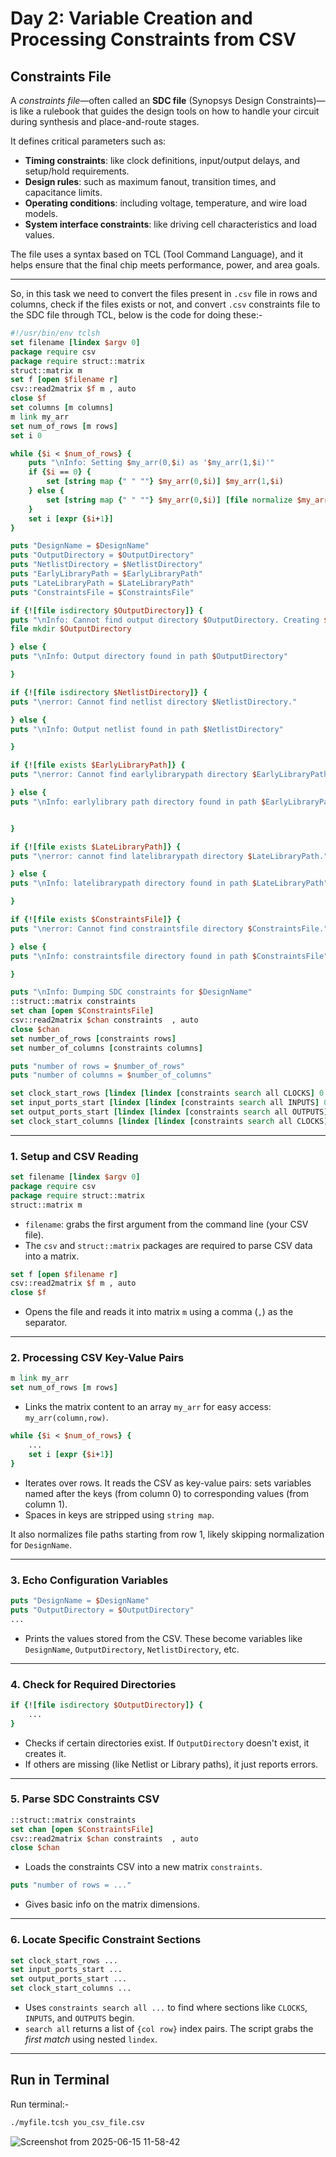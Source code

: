 # Day 2: Variable Creation and Processing Constraints from CSV
## Constraints File 
A *constraints file*—often called an **SDC file** (Synopsys Design Constraints)—is like a rulebook that guides the design tools on how to handle your circuit during synthesis and place-and-route stages.

It defines critical parameters such as:

- **Timing constraints**: like clock definitions, input/output delays, and setup/hold requirements.
- **Design rules**: such as maximum fanout, transition times, and capacitance limits.
- **Operating conditions**: including voltage, temperature, and wire load models.
- **System interface constraints**: like driving cell characteristics and load values.

The file uses a syntax based on TCL (Tool Command Language), and it helps ensure that the final chip meets performance, power, and area goals.

---

So, in this task we need to convert the files present in `.csv` file in rows and columns, check if the files exists or not, and convert `.csv` constraints file to the SDC file through TCL, below is the code for doing these:-

```tcl
#!/usr/bin/env tclsh
set filename [lindex $argv 0]
package require csv
package require struct::matrix
struct::matrix m
set f [open $filename r]
csv::read2matrix $f m , auto
close $f
set columns [m columns]
m link my_arr
set num_of_rows [m rows]
set i 0

while {$i < $num_of_rows} {
    puts "\nInfo: Setting $my_arr(0,$i) as '$my_arr(1,$i)'"
    if {$i == 0} {
        set [string map {" " ""} $my_arr(0,$i)] $my_arr(1,$i)
    } else {
        set [string map {" " ""} $my_arr(0,$i)] [file normalize $my_arr(1,$i)]
    }
    set i [expr {$i+1}]
}

puts "DesignName = $DesignName"
puts "OutputDirectory = $OutputDirectory"
puts "NetlistDirectory = $NetlistDirectory"
puts "EarlyLibraryPath = $EarlyLibraryPath"
puts "LateLibraryPath = $LateLibraryPath"
puts "ConstraintsFile = $ConstraintsFile"

if {![file isdirectory $OutputDirectory]} {
puts "\nInfo: Cannot find output directory $OutputDirectory. Creating $OutputDirectory"
file mkdir $OutputDirectory

} else {
puts "\nInfo: Output directory found in path $OutputDirectory"

}

if {![file isdirectory $NetlistDirectory]} {
puts "\nerror: Cannot find netlist directory $NetlistDirectory."

} else {
puts "\nInfo: Output netlist found in path $NetlistDirectory"

}

if {![file exists $EarlyLibraryPath]} {
puts "\nerror: Cannot find earlylibrarypath directory $EarlyLibraryPath."

} else {
puts "\nInfo: earlylibrary path directory found in path $EarlyLibraryPath"


}

if {![file exists $LateLibraryPath]} {
puts "\nerror: cannot find latelibrarypath directory $LateLibraryPath."

} else {
puts "\nInfo: latelibrarypath directory found in path $LateLibraryPath"

}

if {![file exists $ConstraintsFile]} {
puts "\nerror: Cannot find constraintsfile directory $ConstraintsFile."

} else {
puts "\nInfo: constraintsfile directory found in path $ConstraintsFile"

}

puts "\nInfo: Dumping SDC constraints for $DesignName"
::struct::matrix constraints
set chan [open $ConstraintsFile]
csv::read2matrix $chan constraints  , auto
close $chan
set number_of_rows [constraints rows]
set number_of_columns [constraints columns]

puts "number of rows = $number_of_rows"
puts "number of columns = $number_of_columns"

set clock_start_rows [lindex [lindex [constraints search all CLOCKS] 0 ] 1]
set input_ports_start [lindex [lindex [constraints search all INPUTS] 0] 1]
set output_ports_start [lindex [lindex [constraints search all OUTPUTS] 0] 1]
set clock_start_columns [lindex [lindex [constraints search all CLOCKS] 0] 0
```


---

###  **1. Setup and CSV Reading**
```tcl
set filename [lindex $argv 0]
package require csv
package require struct::matrix
struct::matrix m
```
- `filename`: grabs the first argument from the command line (your CSV file).
- The `csv` and `struct::matrix` packages are required to parse CSV data into a matrix.

```tcl
set f [open $filename r]
csv::read2matrix $f m , auto
close $f
```
- Opens the file and reads it into matrix `m` using a comma (`,`) as the separator.

---

###  **2. Processing CSV Key-Value Pairs**
```tcl
m link my_arr
set num_of_rows [m rows]
```
- Links the matrix content to an array `my_arr` for easy access: `my_arr(column,row)`.

```tcl
while {$i < $num_of_rows} {
    ...
    set i [expr {$i+1}]
}
```
- Iterates over rows. It reads the CSV as key-value pairs: sets variables named after the keys (from column 0) to corresponding values (from column 1).
- Spaces in keys are stripped using `string map`.

It also normalizes file paths starting from row 1, likely skipping normalization for `DesignName`.

---

###  **3. Echo Configuration Variables**
```tcl
puts "DesignName = $DesignName"
puts "OutputDirectory = $OutputDirectory"
...
```
- Prints the values stored from the CSV. These become variables like `DesignName`, `OutputDirectory`, `NetlistDirectory`, etc.

---

###  **4. Check for Required Directories**
```tcl
if {![file isdirectory $OutputDirectory]} {
    ...
}
```
- Checks if certain directories exist. If `OutputDirectory` doesn't exist, it creates it.
- If others are missing (like Netlist or Library paths), it just reports errors.

---

###  **5. Parse SDC Constraints CSV**
```tcl
::struct::matrix constraints
set chan [open $ConstraintsFile]
csv::read2matrix $chan constraints  , auto
close $chan
```
- Loads the constraints CSV into a new matrix `constraints`.

```tcl
puts "number of rows = ..."
```
- Gives basic info on the matrix dimensions.

---

###  **6. Locate Specific Constraint Sections**
```tcl
set clock_start_rows ...
set input_ports_start ...
set output_ports_start ...
set clock_start_columns ...
```
- Uses `constraints search all ...` to find where sections like `CLOCKS`, `INPUTS`, and `OUTPUTS` begin.
- `search all` returns a list of `{col row}` index pairs. The script grabs the *first match* using nested `lindex`.

---

## Run in Terminal

Run terminal:-
```bash
./myfile.tcsh you_csv_file.csv
```
![Screenshot from 2025-06-15 11-58-42](https://github.com/user-attachments/assets/e2586a01-d9d3-49fd-8cc7-44567ff04fd2)






















